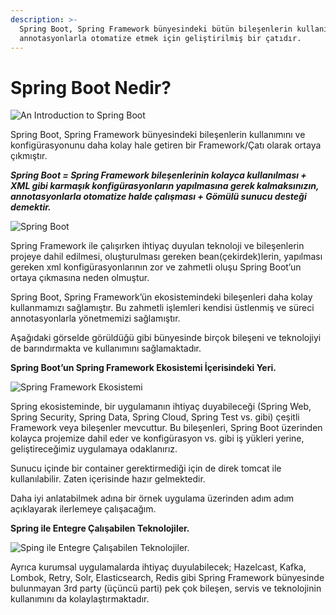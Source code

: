 ```yaml
---
description: >-
  Spring Boot, Spring Framework bünyesindeki bütün bileşenlerin kullanımını
  annotasyonlarla otomatize etmek için geliştirilmiş bir çatıdır.
---
```


# Spring Boot Nedir?

![An Introduction to Spring Boot](https://lh5.googleusercontent.com/2S4u9eGh6Fcc6xgfi5gTs_WUcX0iMx6qmX3CqUCKUWAEAaLIp2Qah61sm8YFAH56fx4XU9ZFlG8HEOJlzQq40d4sQkjKYLmz3SpoNml5PGd0pAfdgGiej4GC0IeYaXupGJYYDSWA)

Spring Boot, Spring Framework bünyesindeki bileşenlerin kullanımını ve konfigürasyonunu daha kolay hale getiren bir Framework/Çatı olarak ortaya çıkmıştır.

_**Spring Boot = Spring Framework bileşenlerinin kolayca kullanılması + XML ​​gibi karmaşık konfigürasyonların yapılmasına gerek kalmaksınızın, annotasyonlarla otomatize halde çalışması + Gömülü sunucu desteği demektir.**_

![Spring Boot](https://lh6.googleusercontent.com/NDafSUUMoSpr4tbVOBLkrd06tRKl_tqKKJ_rJLbyRj0TQuiEO7Vyt1NS5zG1mWgsTVWzXYwtOlcIfEut9rJG5rQBprh14xVtf33ydh6H2dQcqdVsbHCagxULPRe7y0SJ-ONdG8xW)

Spring Framework ile çalışırken ihtiyaç duyulan teknoloji ve bileşenlerin projeye dahil edilmesi, oluşturulması gereken bean\(çekirdek\)lerin, yapılması gereken xml konfigürasyonlarının zor ve zahmetli oluşu Spring Boot’un ortaya çıkmasına neden olmuştur.  

Spring Boot, Spring Framework’ün ekosistemindeki bileşenleri daha kolay kullanmamızı sağlamıştır. Bu zahmetli işlemleri kendisi üstlenmiş ve süreci annotasyonlarla yönetmemizi sağlamıştır. 

Aşağıdaki görselde görüldüğü gibi bünyesinde birçok bileşeni ve teknolojiyi de barındırmakta ve kullanımını sağlamaktadır.

**Spring Boot’un Spring Framework Ekosistemi İçerisindeki Yeri.**

![Spring Framework Ekosistemi](https://lh4.googleusercontent.com/vZa9Zfhym6X8o4YNmhxRMpU0s96zRY0KJA0MWeVU3pdozp_G0F-tPy1szB6jhPRE9xI1WtYZ87gOFh2FV-gLsTVu6dG1Cn4ZbCZcuEe3JaL_e4lxz4GFdWctCKVNuN9-ozYN0ZSp)

Spring ekosisteminde, bir uygulamanın ihtiyaç duyabileceği \(Spring Web, Spring Security, Spring Data, Spring Cloud, Spring Test vs. gibi\) çeşitli Framework veya bileşenler mevcuttur. Bu bileşenleri, Spring Boot üzerinden kolayca projemize dahil eder ve konfigürasyon vs. gibi iş yükleri yerine, geliştireceğimiz uygulamaya odaklanırız.

Sunucu içinde bir container gerektirmediği için de direk tomcat ile kullanılabilir. Zaten içerisinde hazır gelmektedir.

Daha iyi anlatabilmek adına bir örnek uygulama üzerinden adım adım açıklayarak ilerlemeye çalışacağım. 

**Spring ile Entegre Çalışabilen Teknolojiler.**

![Sping ile Entegre &#xC7;al&#x131;&#x15F;abilen Teknolojiler.](https://lh3.googleusercontent.com/9Y8OZ5NunmA_eg6ENqwhh6nXVkjamT8zGSNBwlRplfnF5Z1c0ydsfK_Sy34WVymvsGU0hp_-OUhPSoc7gVszzvDbmdXNygZFSNCP3y-snMDMrt0ufJKuz56QCXSN5bxGqDofxc6g)

Ayrıca kurumsal uygulamalarda ihtiyaç duyulabilecek; Hazelcast, Kafka, Lombok, Retry, Solr, Elasticsearch, Redis gibi Spring Framework bünyesinde bulunmayan 3rd party \(üçüncü parti\) pek çok bileşen, servis ve teknolojinin kullanımını da kolaylaştırmaktadır.‌

